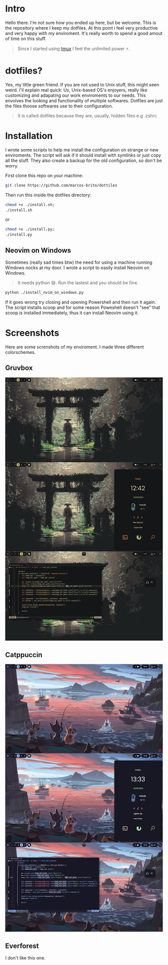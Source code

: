 # Intro

Hello there. I'm not sure how you ended up here,
but be welcome. This is the repository where I keep my dotfiles. At this
point i feel very productive and very happy with my enviroment. It's really
worth to spend a good amout of time on this stuff.

> Since I started using [tmux](https://github.com/tmux/tmux) I feel the unlimited power ⚡.

# dotfiles?

Yes, my little green friend. If you are not used to Unix stuff, this might seen weird. I'll explain real quick:
Us, Unix-based OS's enjoyers, really like customizing and adapating our work enviroments to our needs.
This envolves the looking and functionality of multiple softwares. Dotfiles are just
the files thoose softwares use to their configuration.

> It is called dotfiles because they are, usually, hidden files e.g .zshrc

# Installation

I wrote some scripts to help me install the configuration on strange or new enviroments.
The script will ask if it should install with symlinks or just copy all the stuff. They also
create a backup for the old configuration, so don't be worry.

First clone this repo on your machine:

```bash
git clone https://github.com/marcos-brito/dottiles
```

Then run this inside the dotfiles directory:

```bash
chmod +x ./install.sh;
./install.sh
```

or

```bash
chmod +x ./install.py;
./install.py
```

## Neovim on Windows

Sometimes (really sad times btw) the need for using a machine running Windows nocks at my door. I
wrote a script to easily install Neovim on Windows.

> It needs python 😪. Run the lastest and you should be fine.

```bash
python ./install_nvim_on_windows.py
```

If it goes wrong try closing and opening Powershell and then run it again. The script installs scoop and for some reason
Poweshell doesn't "see" that scoop is installed immediately, thus it can install Neovim using it.

# Screenshots

Here are some screnshots of my enviroment. I made three different colorschemes.

## Gruvbox

![Gruvbox theme](./assets/screenshot.png)

## Catppuccin

![Cattppuccin theme](./assets/screenshot2.png)

## Everforest

I don't like this one.
